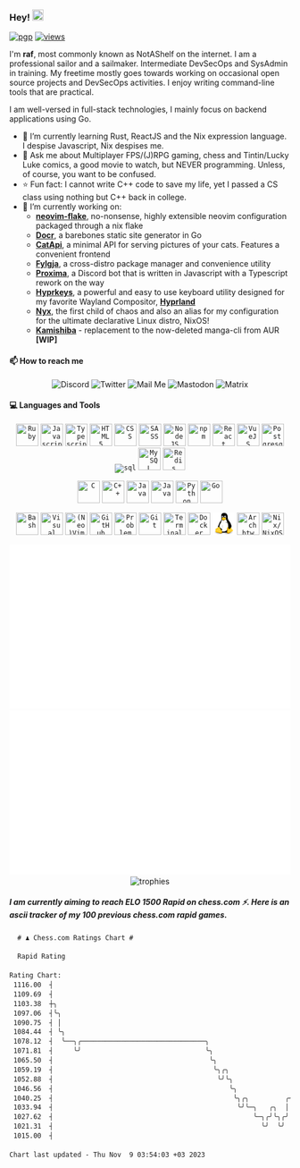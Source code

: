 ### Hey! <img src="../assets/Hi.gif" width="20px" height="20px">

[![pgp](https://img.shields.io/badge/pgp-0xBA46BCC36E912922-313131?style=flat&labelColor=545454&color=313131)](https://github.com/notashelf.gpg) [![views](https://komarev.com/ghpvc/?username=notashelf&style=flat&color=313131&label=views)](https://github.com/notashelf)

I'm **raf**, most commonly known as NotAShelf on the internet. I am a professional sailor and a sailmaker. Intermediate DevSecOps and SysAdmin in training.
My freetime mostly goes towards working on occasional open source projects and DevSecOps activities. I enjoy writing command-line tools that are practical.

I am well-versed in full-stack technologies, I mainly focus on backend applications using Go.

- 🌱 I’m currently learning Rust, ReactJS and the Nix expression language. I despise Javascript, Nix despises me.
- 💬 Ask me about Multiplayer FPS/(J)RPG gaming, chess and Tintin/Lucky Luke comics, a good movie to watch, but NEVER programming. Unless, of course, you want to be confused.
- ⭐ Fun fact: I cannot write C++ code to save my life, yet I passed a CS class using nothing but C++ back in college.
- 🔭 I’m currently working on:
  - [**neovim-flake**](https://github.com/notashelf/neovim-flake), no-nonsense, highly extensible neovim configuration packaged through a nix flake
  - [**Docr**](https://github.com/notashelf/docr), a barebones static site generator in Go
  - [**CatApi**](https://github.com/notashelf/catApi), a minimal API for serving pictures of your cats. Features a convenient frontend
  - [**Fylgja**](https://github.com/hyprland-community/Fylgja), a cross-distro package manager and convenience utility
  - [**Proxima**](https://github.com/NeuShore/Proxima), a Discord bot that is written in Javascript with a Typescript rework on the way
  - [**Hyprkeys**](https://github.com/hyprland-community/Hyprkeys), a powerful and easy to use keyboard utility designed for my favorite Wayland Compositor,
    [**Hyprland**](https://github.com/hyprwm/Hyprland)
  - [**Nyx**](https://github.com/notashelf/nyx), the first child of chaos and also an alias for my configuration for the ultimate declarative Linux distro, NixOS!
  - [**Kamishiba**](https://github.com/notashelf/kamishiba) - replacement to the now-deleted manga-cli from AUR **[WIP]**

#### 📫 How to reach me

<p align="center">
<img title="Discord" href="https://discord.gg/TS6w3TYZRM" src="../main/assets/icons/discord.svg" width="3.5%">
<img title="Twitter" href="https://twitter.com/NotAShelf" src="../main/assets/icons/twitter.svg" width="3.5%">
<img title="Mail Me" href="mailto:me@notashelf.dev" src="../main/assets/icons/gmail.svg" width="3.5%">
<img title="Mastodon" href="mailto:me@notashelf.dev" src="../main/assets/icons/mastodon.svg" width="3.5%">
<img title="Matrix" href="mailto:me@notashelf.dev" src="../main/assets/icons/matrix.svg" width="3.5%">

#### 💻 Languages and Tools

<p align="center">
  <code><img title="Ruby" height="40" width="40" src="../main/assets/icons/ruby.png"></code>
  <code><img title="Javascript" height="40" width="40" src="../main/assets/icons/Javascript.png"></code>
  <code><img title="Typescript" height="40" width="40" src="../main/assets/icons/typescript.png"></code>
  <code><img title="HTML5" height="40" width="40" src="../main/assets/icons/html5.svg"></code>
  <code><img title="CSS" height="40" width="40" src="../main/assets/icons/css.svg"></code>
  <code><img title="SASS" height="40" width="40" src="../main/assets/icons/sass.svg"></code>
  <code><img title="NodeJS" height="40" width="40" src="../main/assets/icons/nodejs.png"></code>
  <code><img title="npm" height="40" width="40" src="../main/assets/icons/npm.svg"></code>
  <code><img title="React" height="40" width="40" src="../main/assets/icons/react-original-wordmark.svg"></code>
  <code><img title="VueJS" height="40" width="40" src="../main/assets/icons/vuejs-original-wordmark.svg"></code>
  <code><img title="Postgresql" height="40" width="40" src="../main/assets/icons/postgresql.png"></code>
  <code><img title="SQL" height="40" width="40" src="../main/assets/icons/sql.png" alt="sql"></code>
  <code><img title="MySQL" height="40" width="40" src="../main/assets/icons/mysql.svg"></code>
  <code><img title="Redis" height="40" width="40" src="../main/assets/icons/redis.png"></code>
</p>
<p align="center">
  <code><img title="C" height="40" width="40" src="../main/assets/icons/c.svg"></code>
  <code><img title="C++" height="40" width="40"  src="../main/assets/icons/cpp.svg"></code>
  <code><img title="Java" height="40" width="40" src="../main/assets/icons/java.png"></code>
  <code><img title="Java" height="40" width="40" src="../main/assets/icons/kotlin.png"></code>
  <code><img title="Python" height="40" width="40" src="../main/assets/icons/python-original.svg"></code>
  <code><img title="Go" height="40" width="40" src="../main/assets/icons/go.png"></code>
</p>

<p align="center">
  <code><img title="Bash" height="40" width="40" src="../main/assets/icons/bash.png"></code>
  <code><img title="Visual Studio Code" height="40" width="40" src="../main/assets/icons/vscode.png"></code>
  <code><img title="(Neo)Vim" height="40" width="40" src="../main/assets/icons/vim.png"></code>
  <code><img title="GitHub" height="40" width="40" src="../main/assets/icons/github.svg"></code>
  <code><img title="Problem Solving" height="40" width="40" src="../main/assets/icons/problemSolving.png"></code>
  <code><img title="Git" height="40" width="40" src="../main/assets/icons/git-original.svg"></code>
  <code><img title="Terminal" height="40" width="40" src="../main/assets/icons/terminal.png"></code>
  <code><img title="Docker" height="40" width="40" src="../main/assets/icons/docker.png"></code>
  <code><img title="Linux" height="40" width="40" src="https://raw.githubusercontent.com/devicons/devicon/master/icons/linux/linux-original.svg"></code>
  <code><img title="Arch btw" height="40" width="40" src="../main/assets/icons/arch.svg" href="https://aur.archlinux.org/account/notashelf"></code>
  <code><img title="Nix/NixOS" height="40" width="40" src="../main/assets/icons/nix-snowflake.svg"></code>
</p>

<p align="center">
   <img title="overview" src="https://github.com/NotAShelf/NotAShelf/blob/output/generated/overview.svg">
   <img title="languages" src="https://github.com/NotAShelf/NotAShelf/blob/output/generated/languages.svg">
   <img title="trophies" src="https://github-profile-trophy.vercel.app/?username=NotAShelf&theme=onedark&no-frame=false&row=1&&margin-w=20&no-bg=true">
</p>

##### I am currently aiming to reach ELO 1500 Rapid on chess.com ⚡. Here is an ascii tracker of my 100 previous chess.com rapid games.

```txt
  # ♟︎ Chess.com Ratings Chart #

  Rapid Rating

Rating Chart:
 1116.00  ┤                                                                                                  ╭
 1109.69  ┤                                                                                                  │
 1103.38  ┼╮                                                                                                ╭╯
 1097.06  ┤╰╮                                                                                              ╭╯
 1090.75  ┤ │                                                                  ╭╮                    ╭╮    │
 1084.44  ┤ ╰╮                                                                ╭╯╰╮                   ││╭╮ ╭╯
 1078.12  ┤  ╰──╮╭───────────────────────────────╮                          ╭─╯  ╰───╮            ╭╮╭╯╰╯╰─╯
 1071.81  ┤     ╰╯                               ╰╮                        ╭╯        ╰╮     ╭─╮╭╮╭╯╰╯
 1065.50  ┤                                       ╰╮                       │          ╰─╮  ╭╯ ╰╯╰╯
 1059.19  ┤                                        ╰╮╭╮                 ╭╮╭╯            │  │
 1052.88  ┤                                         ╰╯╰╮               ╭╯╰╯             ╰╮╭╯
 1046.56  ┤                                            ╰╮             ╭╯                 ╰╯
 1040.25  ┤                                             ╰╮╭╮         ╭╯
 1033.94  ┤                                              ╰╯╰─╮   ╭╮  │
 1027.62  ┤                                                  ╰─╮╭╯╰╮╭╯
 1021.31  ┤                                                    ╰╯  ╰╯
 1015.00  ┤

Chart last updated - Thu Nov  9 03:54:03 +03 2023  
  ```
  